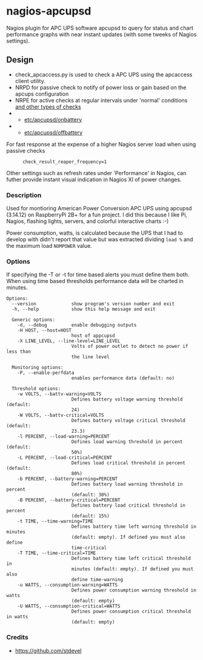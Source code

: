 # nagios-apcupsd
Nagios plugin for APC UPS software apcupsd to query for status and chart performance graphs with near instant updates (with some tweeks of Nagios settings).

## Design

* check_apcaccess.py is used to check a APC UPS using the apcaccess client utility.
* NRPD for passive check to notify of power loss or gain based on the apcups configuration
* NRPE for active checks at regular intervals under 'normal' conditions [and other types of checks](https://github.com/HireChrisJohnston/nagios-plugins)
* * [etc/apcupsd/onbattery](etc/apcupsd/onbattery)
* * [etc/apcupsd/offbattery](etc/apcupsd/offbattery) 

For fast response at the expense of a higher Nagios server load when using passive checks
~~~
      check_result_reaper_frequency=1
~~~
Other settings such as refresh rates under 'Performance' in Nagios, can futher provide instant visual indication in Nagios XI of power changes.


### Description
Used for montioring American Power Conversion APC UPS using apcupsd (3.14.12) on RaspberryPi 2B+ for a fun project. I did this because I like Pi, Nagios, flashing lights, servers, and colorful interactive charts :-) 

Power consumption, watts, is calculated because the UPS that I had to develop with didn't report that value but was extracted dividing `load %` and the maximum load `NOMPOWER` value.

### Options

If specifying the -T or -t  for time based alerts you must define them both. When using time based thresholds performance data will be charted in minutes.

~~~
Options:
  --version             show program's version number and exit
  -h, --help            show this help message and exit

  Generic options:
    -d, --debug         enable debugging outputs
    -H HOST, --host=HOST
                        host of appcupsd
    -X LINE_LEVEL, --line-level=LINE_LEVEL
                        Volts of power outlet to detect no power if less than
                        the line level

  Monitoring options:
    -P, --enable-perfdata
                        enables performance data (default: no)

  Threshold options:
    -w VOLTS, --battv-warning=VOLTS
                        Defines battery voltage warning threshold (default:
                        24)
    -W VOLTS, --battv-critical=VOLTS
                        Defines battery voltage critical threshold (default:
                        23.3)
    -l PERCENT, --load-warning=PERCENT
                        Defines load warning threshold in percent (default:
                        50%)
    -L PERCENT, --load-critical=PERCENT
                        Defines load critical threshold in percent (default:
                        80%)
    -b PERCENT, --battery-warning=PERCENT
                        Defines battery load warning threshold in percent
                        (default: 30%)
    -B PERCENT, --battery-critical=PERCENT
                        Defines battery load critical threshold in percent
                        (default: 15%)
    -t TIME, --time-warning=TIME
                        Defines battery time left warning threshold in minutes
                        (default: empty). If defined you must also define
                        time-critical
    -T TIME, --time-critical=TIME
                        Defines battery time left critical threshold in
                        minutes (default: empty). If defined you must also
                        define time-warning
    -u WATTS, --consumption-warning=WATTS
                        Defines power consumption warning threshold in watts
                        (default: empty)
    -U WATTS, --consumption-critical=WATTS
                        Defines power consumption critical threshold in watts
                        (default: empty)
~~~

### Credits
* https://github.com/stdevel
